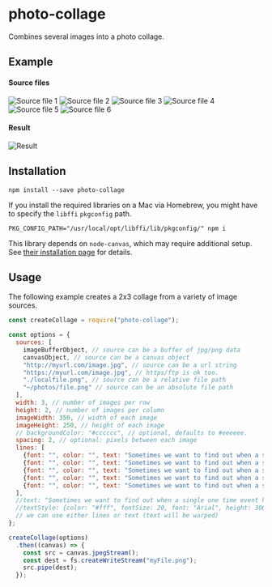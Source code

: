 # photo-collage
Combines several images into a photo collage.

## Example

#### Source files
![Source file 1](https://github.com/classdojo/photo-collage/blob/master/img/src1.jpg?raw=true)
![Source file 2](https://github.com/classdojo/photo-collage/blob/master/img/src2.jpg?raw=true)
![Source file 3](https://github.com/classdojo/photo-collage/blob/master/img/src3.jpg?raw=true)
![Source file 4](https://github.com/classdojo/photo-collage/blob/master/img/src4.jpg?raw=true)
![Source file 5](https://github.com/classdojo/photo-collage/blob/master/img/src5.jpg?raw=true)
![Source file 6](https://github.com/classdojo/photo-collage/blob/master/img/src6.jpg?raw=true)

#### Result
![Result](https://github.com/classdojo/photo-collage/blob/master/img/result_no_spacing.png?raw=true)

## Installation
`npm install --save photo-collage`

If you install the required libraries on a Mac via Homebrew, you might have to specify the `libffi` `pkgconfig` path.

`PKG_CONFIG_PATH="/usr/local/opt/libffi/lib/pkgconfig/" npm i`


This library depends on `node-canvas`, which may require additional setup. See [their installation page](https://github.com/Automattic/node-canvas/wiki/_pages) for details.

## Usage
The following example creates a 2x3 collage from a variety of image sources.
```js
const createCollage = require("photo-collage");

const options = {
  sources: [
    imageBufferObject, // source can be a buffer of jpg/png data
    canvasObject, // source can be a canvas object
    "http://myurl.com/image.jpg", // source can be a url string
    "https://myurl.com/image.jpg", // https/ftp is ok too.
    "./localfile.png", // source can be a relative file path
    "~/photos/file.png" // source can be an absolute file path
  ],
  width: 3, // number of images per row
  height: 2, // number of images per column
  imageWidth: 350, // width of each image
  imageHeight: 250, // height of each image
  // backgroundColor: "#cccccc", // optional, defaults to #eeeeee.
  spacing: 2, // optional: pixels between each image
  lines: [
    {font: "", color: "", text: "Sometimes we want to find out when a single one time event has"},
    {font: "", color: "", text: "Sometimes we want to find out when a single one time event has"},
    {font: "", color: "", text: "Sometimes we want to find out when a single one time event has"},
    {font: "", color: "", text: "Sometimes we want to find out when a single one time event has"},
    {font: "", color: "", text: "Sometimes we want to find out when a single one time event has"},
  ],
  //text: "Sometimes we want to find out when a single one time event has finished. For example - a stream is done. For this we can use new Promise. Note that this option should be considered only if automatic conversion isn't possible.Note that promises model a single value through time, they only resolve once - so while they're a good fit for a single event, they are not recommended for multiple event APIs."
  //textStyle: {color: "#fff", fontSize: 20, font: "Arial", height: 300}
  // we can use either lines or text (text will be warped)
};

createCollage(options)
  .then((canvas) => {
    const src = canvas.jpegStream();
    const dest = fs.createWriteStream("myFile.png");
    src.pipe(dest);
  });
```
